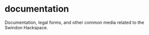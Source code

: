 documentation
=============

Documentation, legal forms, and other common media related to the Swindon Hackspace.

